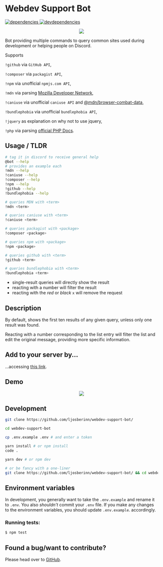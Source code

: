 # Webdev Support Bot

[![dependencies][dependencies-image] ][dependencies-url]
[![devdependencies][devdependencies-image] ][devdependencies-url]

[dependencies-image]: https://david-dm.org/ljosberinn/webdev-support-bot.png
[dependencies-url]: https://david-dm.org/ljosberinn/webdev-support-bot
[devdependencies-image]: https://david-dm.org/ljosberinn/webdev-support-bot/dev-status.png
[devdependencies-url]: https://david-dm.org/ljosberinn/webdev-support-bot#info=devDependencies

<p align="center">
    <img src="./logo.png" />
</p>

Bot providing multiple commands to query common sites used during development or helping people on Discord.

Supports

`!github` via `GitHub API`,

`!composer` via `packagist API`,

`!npm` via unofficial `npmjs.com API`,

`!mdn` via parsing [Mozilla Developer Network](http://developer.mozilla.org/),

`!caniuse` via unofficial `caniuse API` and [@mdn/browser-combat-data](https://github.com/mdn/browser-compat-data),

`!bundlephobia` via unofficial `bundlephobia API`,

`!jquery` as explanation on why not to use jquery,

`!php` via parsing [official PHP Docs](http://php.net/).

## Usage / TLDR

```bash
# tag it in discord to receive general help
@bot --help
# provides an example each
!mdn --help
!caniuse --help
!composer --help
!npm --help
!github --help
!bundlephobia --help
```

```bash
# queries MDN with <term>
!mdn <term>
```

```bash
# queries caniuse with <term>
!caniuse <term>
```

```bash
# queries packagist with <package>
!composer <package>
```

```bash
# queries npm with <package>
!npm <package>
```

```bash
# queries github with <term>
!github <term>
```

```bash
# queries bundlephobia with <term>
!bundlephobia <term>
```

- single-result queries will directly show the result
- reacting with a number will filter the result
- reacting with the _red_ or _black_ `x` will remove the request

## Description

By default, shows the first ten results of any given query, unless only one result was found.

Reacting with a number corresponding to the list entry will filter the list and edit the original message, providing more specific information.

## Add to your server by...

...accessing [this link](https://discordapp.com/api/oauth2/authorize?client_id=649967864425611274&scope=bot&permissions=1).

## Demo

<p align="center">
    <img src="./webdev-support-bot-demo.gif" />
</p>

## Development

```bash
git clone https://github.com/ljosberinn/webdev-support-bot/

cd webdev-support-bot

cp .env.example .env # and enter a token

yarn install # or npm install
code .

yarn dev # or npm dev

# or be fancy with a one-liner
git clone https://github.com/ljosberinn/webdev-support-bot/ && cd webdev-support-bot && cp .env.example .env && yarn install && code . && yarn dev
```

## Environment variables

In development, you generally want to take the `.env.example` and rename it to `.env`. You also _shouldn't_ commit your `.env` file. If you make any changes to the environment variables, you should update `.env.example`. accordingly.

### Running tests:

```bash
$ npm test
```

## Found a bug/want to contribute?

Please head over to [GitHub](https://github.com/ljosberinn/webdev-support-bot/issues).

